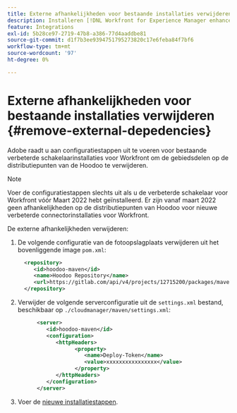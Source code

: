 ```yaml
---
title: Externe afhankelijkheden voor bestaande installaties verwijderen
description: Installeren [!DNL Workfront for Experience Manager enhanced connector]
feature: Integrations
exl-id: 5b28ce97-2719-47b8-a386-77d4aaddbe81
source-git-commit: d1f7b3ee9394751795273820c17e6feba84f7bf6
workflow-type: tm+mt
source-wordcount: '97'
ht-degree: 0%

---
```


# Externe afhankelijkheden voor bestaande installaties verwijderen {#remove-external-depedencies}

Adobe raadt u aan configuratiestappen uit te voeren voor bestaande verbeterde schakelaarinstallaties voor Workfront om de gebiedsdelen op de distributiepunten van de Hoodoo te verwijderen.

>[!NOTE]
>
>Voer de configuratiestappen slechts uit als u de verbeterde schakelaar voor Workfront vóór Maart 2022 hebt geïnstalleerd. Er zijn vanaf maart 2022 geen afhankelijkheden op de distributiepunten van Hoodoo voor nieuwe verbeterde connectorinstallaties voor Workfront.

De externe afhankelijkheden verwijderen:

1. De volgende configuratie van de fotoopslagplaats verwijderen uit het bovenliggende image `pom.xml`:

   ```XML
     <repository>
        <id>hoodoo-maven</id>
        <name>Hoodoo Repository</name>
        <url>https://gitlab.com/api/v4/projects/12715200/packages/maven</url>
     </repository>
   ```

1. Verwijder de volgende serverconfiguratie uit de `settings.xml` bestand, beschikbaar op `./cloudmanager/maven/settings.xml`:

   ```XML
         <server>
            <id>hoodoo-maven</id>
            <configuration>
               <httpHeaders>
                     <property>
                        <name>Deploy-Token</name>
                        <value>xxxxxxxxxxxxxxxx</value>
                     </property>
               </httpHeaders>
            </configuration>
         </server>
   ```

1. Voer de [nieuwe installatiestappen](workfront-connector-install.md).
